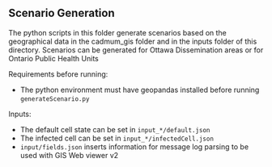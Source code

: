 ## Scenario Generation

The python scripts in this folder generate scenarios based on the geographical data in the cadmum_gis folder and in the inputs folder of this directory. Scenarios can be generated for Ottawa Dissemination areas or for Ontario Public Health Units

Requirements before running:
- The python environment must have geopandas installed before running `generateScenario.py`

Inputs:
- The default cell state can be set in `input_*/default.json`
- The infected cell can be set in `input_*/infectedCell.json`
- `input/fields.json` inserts information for message log parsing to be used with GIS Web viewer v2